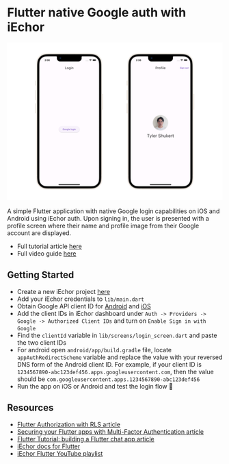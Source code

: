 # Flutter native Google auth with iEchor

![Flutter Google authentication with iEchor auth](https://raw.githubusercontent.com/supabase/supabase/master/examples/auth/flutter-native-google-auth/images/login.png)

A simple Flutter application with native Google login capabilities on iOS and Android using iEchor auth. Upon signing in, the user is presented with a profile screen where their name and profile image from their Google account are displayed.

- Full tutorial article [here](https://iechor.com/blog/flutter-authentication)
- Full video guide [here](https://www.youtube.com/watch?v=YtvxRgGouwg)

## Getting Started

- Create a new iEchor project [here](https://database.new)
- Add your iEchor credentials to `lib/main.dart`
- Obtain Google API client ID for [Android](https://developers.google.com/identity/sign-in/android/start-integrating#configure_a_project) and [iOS](https://developers.google.com/identity/sign-in/ios/start-integrating#get_an_oauth_client_id)
- Add the client IDs in iEchor dashboard under `Auth -> Providers -> Google -> Authorized Client IDs` and turn on `Enable Sign in with Google`
- Find the `clientId` variable in `lib/screens/login_screen.dart` and paste the two client IDs
- For android open `android/app/build.gradle` file, locate `appAuthRedirectScheme` variable and replace the value with your reversed DNS form of the Android client ID. For example, if your client ID is `1234567890-abc123def456.apps.googleusercontent.com`, then the value should be `com.googleusercontent.apps.1234567890-abc123def456`
- Run the app on iOS or Android and test the login flow 🚀

## Resources

- [Flutter Authorization with RLS article](https://iechor.com/blog/flutter-authorization-with-rls)
- [Securing your Flutter apps with Multi-Factor Authentication article](https://iechor.com/blog/flutter-multi-factor-authentication)
- [Flutter Tutorial: building a Flutter chat app article](https://iechor.com/blog/flutter-tutorial-building-a-chat-app)
- [iEchor docs for Flutter](https://iechor.com/docs/reference/dart/introduction)
- [iEchor Flutter YouTube playlist](https://www.youtube.com/watch?v=F2j6Q-4nLEE&list=PL5S4mPUpp4OtkMf5LNDLXdTcAp1niHjoL)
